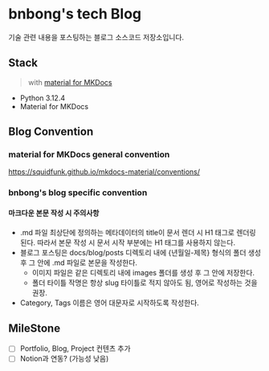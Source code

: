 # bnbong's tech Blog

기술 관련 내용을 포스팅하는 블로그 소스코드 저장소입니다.

## Stack

> with [material for MKDocs](https://squidfunk.github.io/mkdocs-material/)

- Python 3.12.4
- Material for MKDocs

## Blog Convention

### material for MKDocs general convention

https://squidfunk.github.io/mkdocs-material/conventions/

### bnbong's blog specific convention

#### 마크다운 본문 작성 시 주의사항

- .md 파일 최상단에 정의하는 메타데이터의 title이 문서 렌더 시 H1 태그로 렌더링된다.
  따라서 본문 작성 시 문서 시작 부분에는 H1 태그를 사용하지 않는다.
- 블로그 포스팅은 docs/blog/posts 디렉토리 내에 {년월일-제목} 형식의 폴더 생성 후 그 안에 .md 파일로 본문을 작성한다.
  - 이미지 파일은 같은 디렉토리 내에 images 폴더를 생성 후 그 안에 저장한다.
  - 폴더 타이틀 작명은 항상 slug 타이틀로 적지 않아도 됨, 영어로 작성하는 것을 권장.
- Category, Tags 이름은 영어 대문자로 시작하도록 작성한다.

## MileStone

- [ ] Portfolio, Blog, Project 컨텐츠 추가
- [ ] Notion과 연동? (가능성 낮음)
